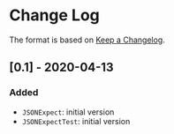 # Change Log

The format is based on [Keep a Changelog](http://keepachangelog.com/).

## [0.1] - 2020-04-13
### Added
- `JSONExpect`: initial version
- `JSONExpectTest`: initial version
